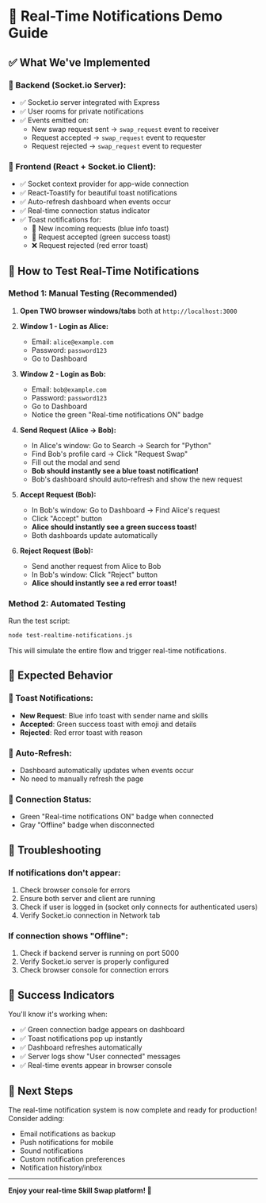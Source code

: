 # 🚀 Real-Time Notifications Demo Guide

## ✅ What We've Implemented

### 🔧 Backend (Socket.io Server):
- ✅ Socket.io server integrated with Express
- ✅ User rooms for private notifications
- ✅ Events emitted on:
  - New swap request sent → `swap_request` event to receiver
  - Request accepted → `swap_request` event to requester
  - Request rejected → `swap_request` event to requester

### 🎨 Frontend (React + Socket.io Client):
- ✅ Socket context provider for app-wide connection
- ✅ React-Toastify for beautiful toast notifications
- ✅ Auto-refresh dashboard when events occur
- ✅ Real-time connection status indicator
- ✅ Toast notifications for:
  - 📨 New incoming requests (blue info toast)
  - 🎉 Request accepted (green success toast)
  - ❌ Request rejected (red error toast)

## 🧪 How to Test Real-Time Notifications

### Method 1: Manual Testing (Recommended)

1. **Open TWO browser windows/tabs** both at `http://localhost:3000`

2. **Window 1 - Login as Alice:**
   - Email: `alice@example.com`
   - Password: `password123`
   - Go to Dashboard

3. **Window 2 - Login as Bob:**
   - Email: `bob@example.com`
   - Password: `password123`
   - Go to Dashboard
   - Notice the green "Real-time notifications ON" badge

4. **Send Request (Alice → Bob):**
   - In Alice's window: Go to Search → Search for "Python"
   - Find Bob's profile card → Click "Request Swap"
   - Fill out the modal and send
   - **Bob should instantly see a blue toast notification!**
   - Bob's dashboard should auto-refresh and show the new request

5. **Accept Request (Bob):**
   - In Bob's window: Go to Dashboard → Find Alice's request
   - Click "Accept" button
   - **Alice should instantly see a green success toast!**
   - Both dashboards update automatically

6. **Reject Request (Bob):**
   - Send another request from Alice to Bob
   - In Bob's window: Click "Reject" button
   - **Alice should instantly see a red error toast!**

### Method 2: Automated Testing

Run the test script:
```bash
node test-realtime-notifications.js
```

This will simulate the entire flow and trigger real-time notifications.

## 🎯 Expected Behavior

### 📱 Toast Notifications:
- **New Request**: Blue info toast with sender name and skills
- **Accepted**: Green success toast with emoji and details
- **Rejected**: Red error toast with reason

### 🔄 Auto-Refresh:
- Dashboard automatically updates when events occur
- No need to manually refresh the page

### 📡 Connection Status:
- Green "Real-time notifications ON" badge when connected
- Gray "Offline" badge when disconnected

## 🐛 Troubleshooting

### If notifications don't appear:
1. Check browser console for errors
2. Ensure both server and client are running
3. Check if user is logged in (socket only connects for authenticated users)
4. Verify Socket.io connection in Network tab

### If connection shows "Offline":
1. Check if backend server is running on port 5000
2. Verify Socket.io server is properly configured
3. Check browser console for connection errors

## 🎉 Success Indicators

You'll know it's working when:
- ✅ Green connection badge appears on dashboard
- ✅ Toast notifications pop up instantly
- ✅ Dashboard refreshes automatically
- ✅ Server logs show "User connected" messages
- ✅ Real-time events appear in browser console

## 🚀 Next Steps

The real-time notification system is now complete and ready for production! Consider adding:
- Email notifications as backup
- Push notifications for mobile
- Sound notifications
- Custom notification preferences
- Notification history/inbox

---

**Enjoy your real-time Skill Swap platform! 🎯**
